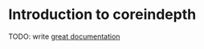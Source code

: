 # Introduction to coreindepth

TODO: write [great documentation](http://jacobian.org/writing/what-to-write/)
